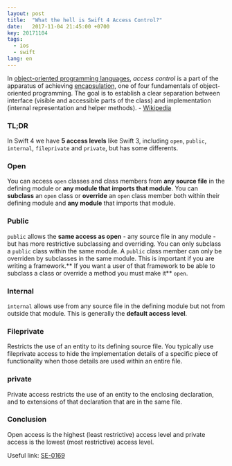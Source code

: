```yaml
---
layout: post
title:  "What the hell is Swift 4 Access Control?"
date:   2017-11-04 21:45:00 +0700
key: 20171104
tags:
  - ios
  - swift
lang: en
---
```


In [object-oriented programming languages](https://en.wikipedia.org/wiki/Object-oriented_programming), *access control* is a part of the apparatus of achieving [encapsulation](https://en.wikipedia.org/wiki/Encapsulation_(computer_programming)), one of four fundamentals of object-oriented programming. The goal is to establish a clear separation between interface (visible and accessible parts of the class) and implementation (internal representation and helper methods). - [Wikipedia](https://en.wikipedia.org/wiki/Access_control#In_object-oriented_programming)



### TL;DR

In Swift 4 we have **5 access levels** like Swift 3, including `open`, `public`,  `internal`, `fileprivate` and `private`, but has some differents.

### Open
You can access `open` classes and class members from **any source file** in the defining module or **any module that imports that module**. You can **subclass** an `open` class or **override** an `open` class member both within their defining module and **any module** that imports that module.

### Public
`public` allows the **same access as open** - any source file in any module - but has more restrictive subclassing and overriding. You can only subclass a `public` class within the same module. A `public` class member can only be overriden by subclasses in the same module. This is important if you are writing a framework.** If you want a user of that framework to be able to subclass a class or override a method you must make it** `open`.

### Internal
`internal` allows use from any source file in the defining module but not from outside that module. This is generally the **default access level**.

### Fileprivate
Restricts the use of an entity to its defining source file. You typically use fileprivate access to hide the implementation details of a specific piece of functionality when those details are used within an entire file.

### private
Private access restricts the use of an entity to the enclosing declaration, and to extensions of that declaration that are in the same file.

### Conclusion
Open access is the highest (least restrictive) access level and private access is the lowest (most restrictive) access level.


Useful link:
[SE-0169](https://github.com/apple/swift-evolution/blob/master/proposals/0169-improve-interaction-between-private-declarations-and-extensions.md)
